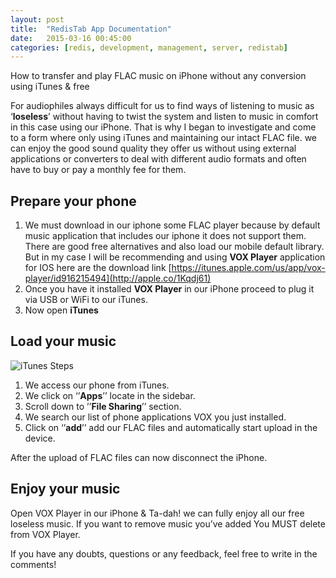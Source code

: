 ```yaml
---
layout: post
title:  "RedisTab App Documentation"
date:   2015-03-16 00:45:00
categories: [redis, development, management, server, redistab]
---
```


How to transfer and play FLAC music on iPhone without any conversion using iTunes & free

For audiophiles always difficult for us to find ways of listening to music as ‘**loseless**’ without having to twist the system and listen to music in comfort in this case using our iPhone.
That is why I began to investigate and come to a form where only using iTunes and maintaining our intact FLAC file. we can enjoy the good sound quality they offer us without using external applications or converters to deal with different audio formats and often have to buy or pay a monthly fee for them.

## Prepare your phone
1. We must download in our iphone some FLAC player because by default music application that includes our iphone it does not support them. There are good free alternatives and also load our mobile default library. But in my case I will be recommending and using **VOX Player** application for IOS here are the download link [https://itunes.apple.com/us/app/vox-player/id916215494](http://apple.co/1Kqdj61)
2. Once you have it installed **VOX Player** in our iPhone proceed to plug it via USB or WiFi to our iTunes. 
3. Now open **iTunes** 

## Load your music
![iTunes Steps](https://dl.dropboxusercontent.com/u/14383251/steps-vox-flac.jpg)
1. We access our phone from iTunes. 
2. We click on ‘’**Apps**’’ locate in the sidebar.
3. Scroll down to ’’**File Sharing**’’ section.
4. We search our list of phone applications VOX you just installed.
5. Click on ‘’**add**’’ add our FLAC files and automatically start upload in the device.

After the upload of FLAC files can now disconnect the iPhone.

## Enjoy your music
Open VOX Player in our iPhone & Ta-dah! we can fully enjoy all our free loseless music.
If you want to remove music you’ve added You MUST delete from VOX Player.

If you have any doubts, questions or any feedback, feel free to write in the comments!